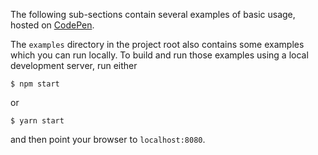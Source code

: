 The following sub-sections contain several examples of basic usage, hosted on
[CodePen](https://codepen.io).

The `examples` directory in the project root also contains some examples which
you can run locally.  To build and run those examples using a local development
server, run either

    $ npm start

or

    $ yarn start


and then point your browser to `localhost:8080`.
